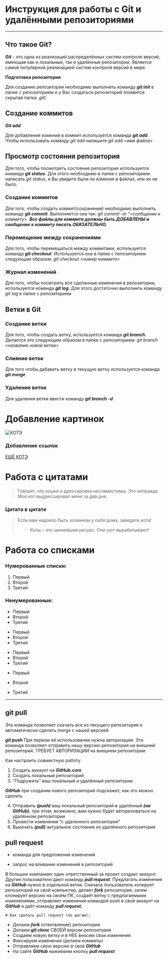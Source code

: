 # Инструкция для работы с Git и удалёнными репозиториями
---
## Что такое Git?
***Git*** - это одна из реализаций распределённых систем контроля версий, имеющая как и локальные, так и удалённые репозитории. Является самой популярной реализацией систем контроля версий в мире.

**Подготовка репозитория**

Для создание репозитория необходимо выполнить команду ***git init***  в папке с репозиторием и у Вас создаться репозиторий (появится скрытая папка *.git*)

## Создание коммитов

***Git add***

Для добавления измений в коммит используется команда ***git add***. Чтобы использовать команду *git add* напишите *git add <имя файла>*

## Просмотр состояния репозитория 

Для того, чтобы посмотреть состояние репозитория используется команда ***git status***. Для этого необходимо в папке с репозиторием написать *git status*, и Вы увидите были ли измения в файлах, или их не было.

### Создание коммитов ###
Для того, чтобы создать коммит(сохранение) необходимо выполнить команду ***git commit***. Выполняется она так: *git commit -m "<сообщение к коммиту>*. ***Все файлы для коммита должны быть ДОБАВЛЕНЫ и сообщение к коммиту писать ОБЯЗАТЕЛЬНО.***

### Перемещение между сохранениями ###

Для того, чтобы перемещаться между коммитами, используется команда ***git checkout***. Используется она в папке с пепозиторием следующим образом: *git checkout <номер коммита>*

### Журнал изменений ###
Для того, чтобы посмтреть все сделанные изменения в репозитории, используется команда ***git log***. Для этого достаточно выполнить команду *git log* в папке с репозиторием

## Ветки в Git ##

### Создание  ветки ###

Для того,  чтобы создать ветку, используется команда ***git branch***. Делается это следующим образом в папке с репозиторием: *git branch <название новой ветки>*

### Слияние веток ###

Для того чтобы дабавить ветку в текущую ветку используется команда ***git merge <name branch>***

### Удаление веток ###

Для удаления ветки ввести команду ***git branch -d <name branch>***

# Добавление картинок

![КОТЭ](https://add-groups.com/uploads/mini/short/35/32090_original.jpg)

### Добавление ссылок

[ЕЩЁ КОТЭ](https://vjoy.cc/wp-content/uploads/2020/10/c3c9a94s-960.jpg)

# Работа с цитатами

>Говорят, что кошки и дрессировка несовместимы. Это неправда. Мой кот выдрессировал меня за два дня.

### Цитата в цитате

>Если вам надоело быть хозяином у себя дома, заведите кота!
>>Коты – это ценнейший ресурс. Они уют вырабатывают!

# Работа со списками

### Нумерованные списки:

1. Первый
2. Второй
3. Третий

### Ненумерованные:

* Первый
* Второй
* Третий

+ Первый
+ Второй
+ Третий

- Первый
- Второй
- Третий

* Первый
+ Второй
- Третий

---

## git pull

Эта команда позволяет скачать все из текущего репозитория и автоматически сделать merge с нашей версией

***git push***
При первом её использовании нужна авторизация.
Эта команда позволяет отправить нашу версию репозитория на внешний репозиторий. ТРЕБУЕТ АВТОРИЗАЦИИ на внешнем репозитории.

Как настроить совместную работу

1. Создать аккаунт на ***GitHub.com***
2. Создать локальный репозиторий
3. “Подружить” ваш локальный и удалённый репозитории.

***GitHub*** при создании нового репозитория подскажет, как это можно сделать
    
4. Отправить ***(push)*** ваш локальный репозиторий в удалённый ***(на GitHub)***, при этом, возможно, вам нужно будет авторизоваться на удалённом репозитории
5. Провести изменения “с удаленного репозитория”
6. Выкачать ***(pull)*** актуальное состояние из удалённого репозитория

## pull request

- команда для предложения изменений 

- запрос на вливание изменений в репозиторий

В больших компаниях один ответственный за проект создает аккаунт. Другие пользователи дают команду ***pull request***. Предлагать изменения на ***GitHub*** нужно в отдельной ветке. 
Сначала пользователь копирует репозиторий на свой компьютер, делает ***fork*** репозитория, затем клонирует версию на своём ПК, создаёт ветку с предлагаемыми изменениями, отправляет изменения командой push в свой аккаунт на ***GitHub*** и даёт команду ***pull request.***

    # Как сделать pull request (по шагам):

- Делаем ***fork*** (ответвление) репозитория
- Делаем ***git clone*** СВОЕЙ версии репозитория
- Создаем новую ветку и в НЕЕ вносим свои изменения
- Фиксируем изменения (делаем коммиты)
- Отправляем свою версию в свой ***GitHub***
- На сайте ***GitHub*** нажимаем кнопку ***pull request***
